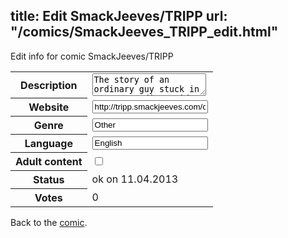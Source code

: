 title: Edit SmackJeeves/TRIPP
url: "/comics/SmackJeeves_TRIPP_edit.html"
---
Edit info for comic SmackJeeves/TRIPP

<form name="comic" action="http://gaepostmail.appengine.com/comic" name="post">
<table class="comicinfo">
<tr>
<th>Description</th><td><textarea name="description">The story of an ordinary guy stuck in a never-ending acid trip. Tripp must learn to cope with his new psychotropically enhanced existence with the aid of his spirit guide, Edgar Allan Poe. This comic is not an endorsement of drug use, merely one guy's effort to deal with an accidental, perpetual hallucinatory life change. Updates on Mondays (really Sunday night at 11:45) and Thursdays See the official site at http://trippcomic.com</textarea></td>
</tr>
<tr>
<th>Website</th><td><input type="text" name="url" value="http://tripp.smackjeeves.com/comics/"/></td>
</tr>
<tr>
<th>Genre</th><td><input type="text" name="genre" value="Other"/></td>
</tr>
<tr>
<th>Language</th><td><input type="text" name="language" value="English"/></td>
</tr>
<tr>
<th>Adult content</th><td><input type="checkbox" name="adult" value="adult" /></td>
</tr>
<tr>
<th>Status</th><td>ok on 11.04.2013</td>
</tr>
<tr>
<th>Votes</th><td>0</div></td>
</tr>
</table>
</form>

Back to the [comic](/comics/SmackJeeves_TRIPP.html).
